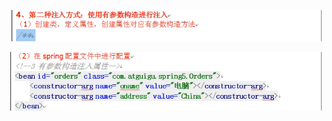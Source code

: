 ![image-20220102133440416](MarkDownImages/readme.assets/image-20220102133440416.png)

![image-20220102133730233](MarkDownImages/readme.assets/image-20220102133730233-16411018514631.png)